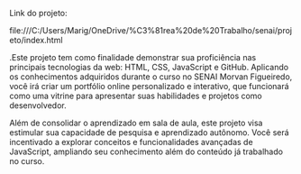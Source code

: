 Link do projeto:

file:///C:/Users/Marig/OneDrive/%C3%81rea%20de%20Trabalho/senai/projeto/index.html



.Este projeto tem como finalidade demonstrar sua proficiência nas principais tecnologias da web: HTML, CSS, JavaScript e GitHub. Aplicando os conhecimentos adquiridos durante o curso no SENAI Morvan Figueiredo, você irá criar um portfólio online personalizado e interativo, que funcionará como uma vitrine para apresentar suas habilidades e projetos como desenvolvedor.

Além de consolidar o aprendizado em sala de aula, este projeto visa estimular sua capacidade de pesquisa e aprendizado autônomo. Você será incentivado a explorar conceitos e funcionalidades avançadas de JavaScript, ampliando seu conhecimento além do conteúdo já trabalhado no curso.
